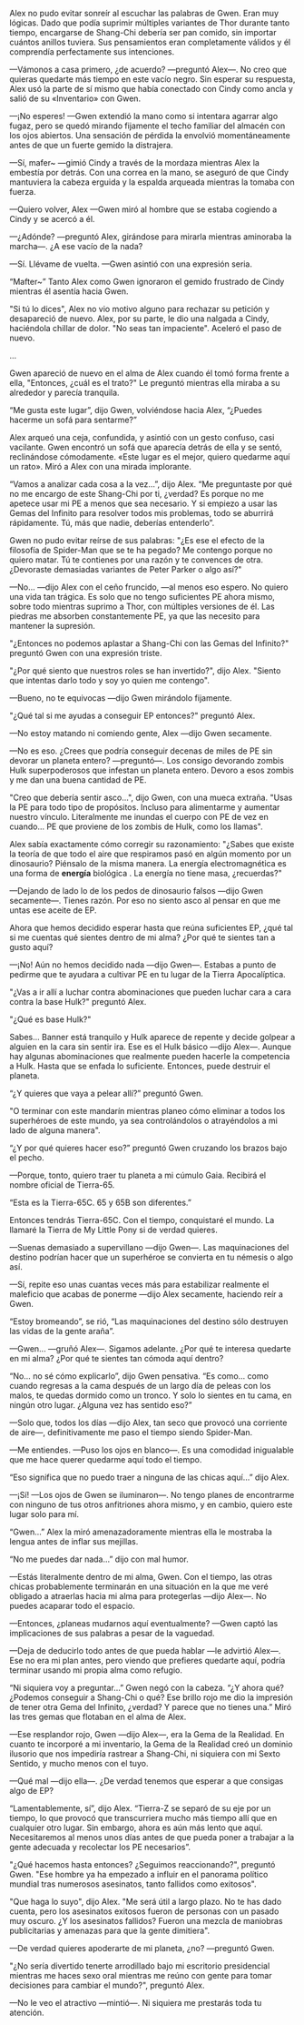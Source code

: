 
Alex no pudo evitar sonreír al escuchar las palabras de Gwen. Eran muy lógicas. Dado que podía suprimir múltiples variantes de Thor durante tanto tiempo, encargarse de Shang-Chi debería ser pan comido, sin importar cuántos anillos tuviera. Sus pensamientos eran completamente válidos y él comprendía perfectamente sus intenciones.

—Vámonos a casa primero, ¿de acuerdo? —preguntó Alex—. No creo que quieras quedarte más tiempo en este vacío negro. Sin esperar su respuesta, Alex usó la parte de sí mismo que había conectado con Cindy como ancla y salió de su «Inventario» con Gwen.

—¡No esperes! —Gwen extendió la mano como si intentara agarrar algo fugaz, pero se quedó mirando fijamente el techo familiar del almacén con los ojos abiertos. Una sensación de pérdida la envolvió momentáneamente antes de que un fuerte gemido la distrajera.

—Sí, mafer~ —gimió Cindy a través de la mordaza mientras Alex la embestía por detrás. Con una correa en la mano, se aseguró de que Cindy mantuviera la cabeza erguida y la espalda arqueada mientras la tomaba con fuerza.

—Quiero volver, Alex —Gwen miró al hombre que se estaba cogiendo a Cindy y se acercó a él.

—¿Adónde? —preguntó Alex, girándose para mirarla mientras aminoraba la marcha—. ¿A ese vacío de la nada?

—Sí. Llévame de vuelta. —Gwen asintió con una expresión seria.

“Mafter~” Tanto Alex como Gwen ignoraron el gemido frustrado de Cindy mientras él asentía hacia Gwen.

"Si tú lo dices", Alex no vio motivo alguno para rechazar su petición y desapareció de nuevo. Alex, por su parte, le dio una nalgada a Cindy, haciéndola chillar de dolor. "No seas tan impaciente". Aceleró el paso de nuevo.

…

Gwen apareció de nuevo en el alma de Alex cuando él tomó forma frente a ella, "Entonces, ¿cuál es el trato?" Le preguntó mientras ella miraba a su alrededor y parecía tranquila.

“Me gusta este lugar”, dijo Gwen, volviéndose hacia Alex, “¿Puedes hacerme un sofá para sentarme?”

Alex arqueó una ceja, confundida, y asintió con un gesto confuso, casi vacilante. Gwen encontró un sofá que aparecía detrás de ella y se sentó, reclinándose cómodamente. «Este lugar es el mejor, quiero quedarme aquí un rato». Miró a Alex con una mirada implorante.

“Vamos a analizar cada cosa a la vez…”, dijo Alex. “Me preguntaste por qué no me encargo de este Shang-Chi por ti, ¿verdad? Es porque no me apetece usar mi PE a menos que sea necesario. Y si empiezo a usar las Gemas del Infinito para resolver todos mis problemas, todo se aburrirá rápidamente. Tú, más que nadie, deberías entenderlo”.

Gwen no pudo evitar reírse de sus palabras: "¿Es ese el efecto de la filosofía de Spider-Man que se te ha pegado? Me contengo porque no quiero matar. Tú te contienes por una razón y te convences de otra. ¿Devoraste demasiadas variantes de Peter Parker o algo así?"

—No... —dijo Alex con el ceño fruncido, —al menos eso espero. No quiero una vida tan trágica. Es solo que no tengo suficientes PE ahora mismo, sobre todo mientras suprimo a Thor, con múltiples versiones de él. Las piedras me absorben constantemente PE, ya que las necesito para mantener la supresión.

"¿Entonces no podemos aplastar a Shang-Chi con las Gemas del Infinito?" preguntó Gwen con una expresión triste.

"¿Por qué siento que nuestros roles se han invertido?", dijo Alex. "Siento que intentas darlo todo y soy yo quien me contengo".

—Bueno, no te equivocas —dijo Gwen mirándolo fijamente.

"¿Qué tal si me ayudas a conseguir EP entonces?" preguntó Alex.

—No estoy matando ni comiendo gente, Alex —dijo Gwen secamente.

—No es eso. ¿Crees que podría conseguir decenas de miles de PE sin devorar un planeta entero? —preguntó—. Los consigo devorando zombis Hulk superpoderosos que infestan un planeta entero. Devoro a esos zombis y me dan una buena cantidad de PE.

"Creo que debería sentir asco...", dijo Gwen, con una mueca extraña. "Usas la PE para todo tipo de propósitos. Incluso para alimentarme y aumentar nuestro vínculo. Literalmente me inundas el cuerpo con PE de vez en cuando... PE que proviene de los zombis de Hulk, como los llamas".

Alex sabía exactamente cómo corregir su razonamiento: "¿Sabes que existe la teoría de que todo el aire que respiramos pasó en algún momento por un dinosaurio? Piénsalo de la misma manera. La energía electromagnética es una forma de **energía** biológica . La energía no tiene masa, ¿recuerdas?"

—Dejando de lado lo de los pedos de dinosaurio falsos —dijo Gwen secamente—. Tienes razón. Por eso no siento asco al pensar en que me untas ese aceite de EP.

Ahora que hemos decidido esperar hasta que reúna suficientes EP, ¿qué tal si me cuentas qué sientes dentro de mi alma? ¿Por qué te sientes tan a gusto aquí?

—¡No! Aún no hemos decidido nada —dijo Gwen—. Estabas a punto de pedirme que te ayudara a cultivar PE en tu lugar de la Tierra Apocalíptica.

"¿Vas a ir allí a luchar contra abominaciones que pueden luchar cara a cara contra la base Hulk?" preguntó Alex.

"¿Qué es base Hulk?"

Sabes... Banner está tranquilo y Hulk aparece de repente y decide golpear a alguien en la cara sin sentir ira. Ese es el Hulk básico —dijo Alex—. Aunque hay algunas abominaciones que realmente pueden hacerle la competencia a Hulk. Hasta que se enfada lo suficiente. Entonces, puede destruir el planeta.

“¿Y quieres que vaya a pelear allí?” preguntó Gwen.

"O terminar con este mandarín mientras planeo cómo eliminar a todos los superhéroes de este mundo, ya sea controlándolos o atrayéndolos a mi lado de alguna manera".

“¿Y por qué quieres hacer eso?” preguntó Gwen cruzando los brazos bajo el pecho.

—Porque, tonto, quiero traer tu planeta a mi cúmulo Gaia. Recibirá el nombre oficial de Tierra-65.

“Esta es la Tierra-65C. 65 y 65B son diferentes.”

Entonces tendrás Tierra-65C. Con el tiempo, conquistaré el mundo. La llamaré la Tierra de My Little Pony si de verdad quieres.

—Suenas demasiado a supervillano —dijo Gwen—. Las maquinaciones del destino podrían hacer que un superhéroe se convierta en tu némesis o algo así.

—Sí, repite eso unas cuantas veces más para estabilizar realmente el maleficio que acabas de ponerme —dijo Alex secamente, haciendo reír a Gwen.

“Estoy bromeando”, se rió, “Las maquinaciones del destino sólo destruyen las vidas de la gente araña”.

—Gwen... —gruñó Alex—. Sigamos adelante. ¿Por qué te interesa quedarte en mi alma? ¿Por qué te sientes tan cómoda aquí dentro?

“No… no sé cómo explicarlo”, dijo Gwen pensativa. “Es como… como cuando regresas a la cama después de un largo día de peleas con los malos, te quedas dormido como un tronco. Y solo lo sientes en tu cama, en ningún otro lugar. ¿Alguna vez has sentido eso?”

—Solo que, todos los días —dijo Alex, tan seco que provocó una corriente de aire—, definitivamente me paso el tiempo siendo Spider-Man.

—Me entiendes. —Puso los ojos en blanco—. Es una comodidad inigualable que me hace querer quedarme aquí todo el tiempo.

“Eso significa que no puedo traer a ninguna de las chicas aquí…” dijo Alex.

—¡Sí! —Los ojos de Gwen se iluminaron—. No tengo planes de encontrarme con ninguno de tus otros anfitriones ahora mismo, y en cambio, quiero este lugar solo para mí.

“Gwen…” Alex la miró amenazadoramente mientras ella le mostraba la lengua antes de inflar sus mejillas.

“No me puedes dar nada…” dijo con mal humor.

—Estás literalmente dentro de mi alma, Gwen. Con el tiempo, las otras chicas probablemente terminarán en una situación en la que me veré obligado a atraerlas hacia mi alma para protegerlas —dijo Alex—. No puedes acaparar todo el espacio.

—Entonces, ¿planeas mudarnos aquí eventualmente? —Gwen captó las implicaciones de sus palabras a pesar de la vaguedad.

—Deja de deducirlo todo antes de que pueda hablar —le advirtió Alex—. Ese no era mi plan antes, pero viendo que prefieres quedarte aquí, podría terminar usando mi propia alma como refugio.

“Ni siquiera voy a preguntar…” Gwen negó con la cabeza. “¿Y ahora qué? ¿Podemos conseguir a Shang-Chi o qué? Ese brillo rojo me dio la impresión de tener otra Gema del Infinito, ¿verdad? Y parece que no tienes una.” Miró las tres gemas que flotaban en el alma de Alex.

—Ese resplandor rojo, Gwen —dijo Alex—, era la Gema de la Realidad. En cuanto te incorporé a mi inventario, la Gema de la Realidad creó un dominio ilusorio que nos impediría rastrear a Shang-Chi, ni siquiera con mi Sexto Sentido, y mucho menos con el tuyo.

—Qué mal —dijo ella—. ¿De verdad tenemos que esperar a que consigas algo de EP?

“Lamentablemente, sí”, dijo Alex. “Tierra-Z se separó de su eje por un tiempo, lo que provocó que transcurriera mucho más tiempo allí que en cualquier otro lugar. Sin embargo, ahora es aún más lento que aquí. Necesitaremos al menos unos días antes de que pueda poner a trabajar a la gente adecuada y recolectar los PE necesarios”.

"¿Qué hacemos hasta entonces? ¿Seguimos reaccionando?", preguntó Gwen. "Ese hombre ya ha empezado a influir en el panorama político mundial tras numerosos asesinatos, tanto fallidos como exitosos".

"Que haga lo suyo", dijo Alex. "Me será útil a largo plazo. No te has dado cuenta, pero los asesinatos exitosos fueron de personas con un pasado muy oscuro. ¿Y los asesinatos fallidos? Fueron una mezcla de maniobras publicitarias y amenazas para que la gente dimitiera".

—De verdad quieres apoderarte de mi planeta, ¿no? —preguntó Gwen.

"¿No sería divertido tenerte arrodillado bajo mi escritorio presidencial mientras me haces sexo oral mientras me reúno con gente para tomar decisiones para cambiar el mundo?", preguntó Alex.

—No le veo el atractivo —mintió—. Ni siquiera me prestarás toda tu atención.